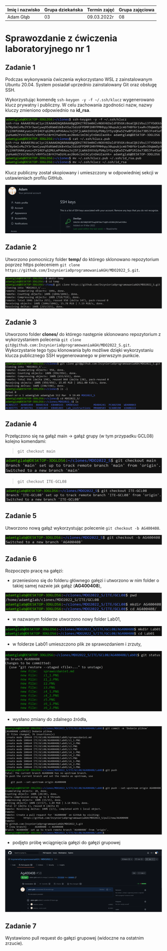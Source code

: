 | Imię i nazwisko | Grupa dziekańska | Termin zajęć | Grupa zajęciowa |
| ----------- | ----------- | ----------- | ----------- |
| Adam Głąb | 03 | 09.03.2022r | 08 |

# Sprawozdanie z ćwiczenia laboratoryjnego nr 1


## Zadanie 1

Podczas wykonywania ćwiczenia wykorzystano WSL z zainstalowanym Ubuntu 20.04. System posiadał uprzednio zainstalowany Git oraz obsługę SSH.

Wykorzystując komendę `ssh-keygen -y -f ~/.ssh/klucz` wygenerowano klucz prywatny i publiczny. W celu zachowania zgodności nazw, nazwy kluczy zmieniono odpowiednio na **id_rsa**. 

![obraz1](./z1_1.PNG)

Klucz publiczny został skopiowany i umieszczony w odpowiedniej sekcji w ustawieniach profilu GitHub.

![obraz2](./z1_2.PNG)

## Zadanie 2

Utworzono pomocniczy folder **temp/** do którego sklonowano repozytorium poprzez https poleceniem `git clone https://github.com/InzynieriaOprogramowaniaAGH/MDO2022_S.git`.

![obraz3](./z2.PNG)

## Zadanie 3

Utworzono folder **clones/** do którego następnie sklonowano repozytorium z wykorzystaniem polecenia `git clone git@github.com:InzynieriaOprogramowaniaAGH/MDO2022_S.git`. Wykorzystanie tego typu klonowania było możliwe dzięki wykorzystaniu klucza publicznego SSH wygenerowanego w pierwszym punkcie.

![obraz4](./z3.PNG)

## Zadanie 4

Przełączono się na gałąź main -> gałąź grupy (w tym przypadku GCL08) kolejno komendami:

> `git checkout main`

![obraz5](./z4_1.PNG)

> `git checkout ITE-GCL08`

![obraz6](./z4_2.PNG)

## Zadanie 5

Utworzono nową gałąź wykorzystując polecenie `git checkout -b AG400408`.

![obraz7](./z5.PNG)

## Zadanie 6

Rozpoczęto pracę na gałęzi:

- przeniesiono się do folderu głównego gałęzi i utworzono w nim folder o takiej samej nazwie jak gałąź (**AG400408**),

![obraz8](./z6_1.PNG)

- w nazwanym folderze utworzono nowy folder Lab01,

![obraz9](./z6_2.PNG)

- w folderze Lab01 umieszczono plik ze sprawozdaniem i zrzuty,

![obraz10](./z6_3.PNG)

- wysłano zmiany do zdalnego źródła,

![obraz 11](./z6_4.PNG)

- podjęto próbę wciągnięcia gałęzi do gałęzi grupowej

![obraz 12](./z7.png)

## Zadanie 7

Wystawiono pull request do gałęzi grupowej (widoczne na ostatnim zrzucie).
